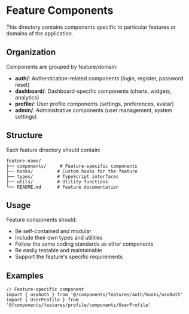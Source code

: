# Feature Components

This directory contains components specific to particular features or domains of the application.

## Organization

Components are grouped by feature/domain:

- **auth/**: Authentication-related components (login, register, password reset)
- **dashboard/**: Dashboard-specific components (charts, widgets, analytics)
- **profile/**: User profile components (settings, preferences, avatar)
- **admin/**: Administrative components (user management, system settings)

## Structure

Each feature directory should contain:
```
feature-name/
├── components/     # Feature-specific components
├── hooks/         # Custom hooks for the feature
├── types/         # TypeScript interfaces
├── utils/         # Utility functions
└── README.md      # Feature documentation
```

## Usage

Feature components should:
- Be self-contained and modular
- Include their own types and utilities
- Follow the same coding standards as other components
- Be easily testable and maintainable
- Support the feature's specific requirements

## Examples

```tsx
// Feature-specific component
import { useAuth } from '@/components/features/auth/hooks/useAuth'
import { UserProfile } from '@/components/features/profile/components/UserProfile'
``` 